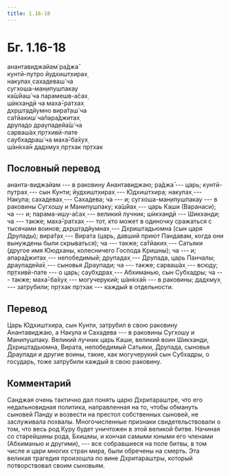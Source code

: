 ```yaml
---
title: 1.16-18
---
```


# Бг. 1.16-18
анантавиджайам̇ ра̄джа̄<br/>
кунтӣ-путро йудхишт̣хирах̣<br/>
накулах̣ сахадеваш́ ча<br/>
сугхоша-ман̣ипушпакау<br/>
ка̄ш́йаш́ ча парамешв-а̄сах̣<br/>
ш́икхан̣д̣ӣ ча маха̄-ратхах̣<br/>
дхр̣шт̣адйумно вира̄т̣аш́ ча<br/>
са̄тйакиш́ ча̄пара̄джитах̣<br/>
друпадо драупадейа̄ш́ ча<br/>
сарваш́ах̣ пр̣тхивӣ-пате<br/>
саубхадраш́ ча маха̄-ба̄хух̣<br/>
ш́ан̇кха̄н дадхмух̣ пр̣тхак пр̣тхак
## Пословный перевод

ананта-виджайам --- в раковину Анантавиджаю; ра̄джа̄ --- царь;
кунтӣ-путрах̣ --- сын Кунти; йудхишт̣хирах̣ --- Юдхиштхира; накулах̣ ---
Накула; сахадевах̣ --- Сахадева; ча --- и; сугхоша-ман̣ипушпакау --- в
раковины Сугхошу и Манипушпаку; ка̄ш́йах̣ --- царь Каши (Варанаси); ча ---
и; парама-ишу-а̄сах̣ --- великий лучник; ш́икхан̣д̣ӣ --- Шикханди; ча ---
также; маха̄-ратхах̣ --- тот, кто может в одиночку сражаться с тысячами
воинов; дхр̣шт̣адйумнах̣ --- Дхриштадьюмна (сын царя Друпады); вира̄т̣ах̣ ---
Вирата (царь, давший приют Пандавам, когда они вынуждены были
скрываться); ча --- также; са̄тйаких̣ --- Сатьяки (другое имя Ююдханы,
колесничего Господа Кришны); ча --- и; апара̄джитах̣ --- непобедимый;
друпадах̣ --- Друпада, царь Панчалы; драупадейа̄х̣ --- сыновья Драупади; ча
--- также; сарваш́ах̣ --- всюду; пр̣тхивӣ-пате --- о царь; саубхдрах̣ ---
Абхиманью, сын Субхадры; ча --- также; маха̄-ба̄хух̣ --- могучерукий;
ш́ан̇кха̄н --- в раковины; дадхмух̣ --- затрубили; пр̣тхак пр̣тхак --- каждый
в отдельности.

## Перевод

Царь Юдхиштхира, сын Кунти, затрубил в свою раковину Анантавиджаю, а
Накула и Сахадева --- в раковины Сугхошу и Манипушпаку. Великий лучник
царь Каши, великий воин Шикханди, Дхриштадьюмна, Вирата, непобедимый
Сатьяки, Друпада, сыновья Драупади и другие воины, такие, как
могучерукий сын Субхадры, о государь, тоже затрубили каждый в свою
раковину.

## Комментарий

Санджая очень тактично дал понять царю Дхритараштре, что его
недальновидная политика, направленная на то, чтобы обмануть сыновей
Панду и возвести на престол собственных сыновей, не заслуживала похвалы.
Многочисленные признаки свидетельствовали о том, что весь род Куру будет
уничтожен в этой великой битве. Начиная со старейшины рода, Бхишмы, и
кончая самыми юными его членами (Абхиманью и другими), --- все
собравшиеся на поле битвы, в том числе и цари многих стран мира, были
обречены на смерть. Эта великая трагедия произошла по вине Дхритараштры,
который потворствовал своим сыновьям.
